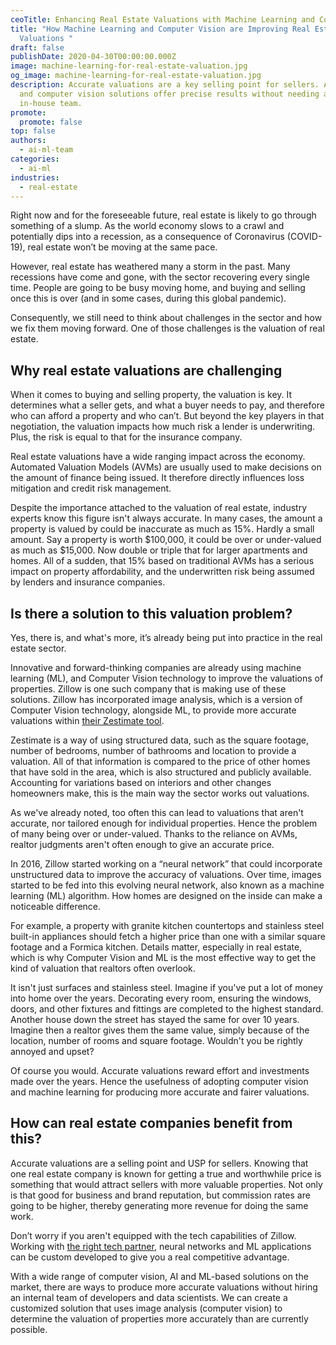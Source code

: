 ```yaml
---
ceoTitle: Enhancing Real Estate Valuations with Machine Learning and Computer Vision
title: "How Machine Learning and Computer Vision are Improving Real Estate
  Valuations "
draft: false
publishDate: 2020-04-30T00:00:00.000Z
image: machine-learning-for-real-estate-valuation.jpg
og_image: machine-learning-for-real-estate-valuation.jpg
description: Accurate valuations are a key selling point for sellers. AI, ML,
  and computer vision solutions offer precise results without needing an
  in-house team.
promote:
  promote: false
top: false
authors:
  - ai-ml-team
categories:
  - ai-ml
industries:
  - real-estate
---
```

Right now and for the foreseeable future, real estate is likely to go through something of a slump. As the world economy slows to a crawl and potentially dips into a recession, as a consequence of Coronavirus (COVID-19), real estate won’t be moving at the same pace.

However, real estate has weathered many a storm in the past. Many recessions have come and gone, with the sector recovering every single time. People are going to be busy moving home, and buying and selling once this is over (and in some cases, during this global pandemic).

Consequently, we still need to think about challenges in the sector and how we fix them moving forward. One of those challenges is the valuation of real estate.

## Why real estate valuations are challenging

When it comes to buying and selling property, the valuation is key. It determines what a seller gets, and what a buyer needs to pay, and therefore who can afford a property and who can’t. But beyond the key players in that negotiation, the valuation impacts how much risk a lender is underwriting. Plus, the risk is equal to that for the insurance company.

Real estate valuations have a wide ranging impact across the economy. Automated Valuation Models (AVMs) are usually used to make decisions on the amount of finance being issued. It therefore directly influences loss mitigation and credit risk management.

Despite the importance attached to the valuation of real estate, industry experts know this figure isn't always accurate. In many cases, the amount a property is valued by could be inaccurate as much as 15%. Hardly a small amount. Say a property is worth $100,000, it could be over or under-valued as much as $15,000. Now double or triple that for larger apartments and homes. All of a sudden, that 15% based on traditional AVMs has a serious impact on property affordability, and the underwritten risk being assumed by lenders and insurance companies.

## Is there a solution to this valuation problem?

Yes, there is, and what's more, it’s already being put into practice in the real estate sector.

Innovative and forward-thinking companies are already using machine learning (ML), and Computer Vision technology to improve the valuations of properties.
Zillow is one such company that is making use of these solutions. Zillow has incorporated image analysis, which is a version of Computer Vision technology, alongside ML, to provide more accurate valuations within <a href="https://www.inman.com/2018/06/21/zestimate-is-15-more-accurate-with-ai-to-judge-home-interiors/#" target="blank">their Zestimate tool</a>.

Zestimate is a way of using structured data, such as the square footage, number of bedrooms, number of bathrooms and location to provide a valuation. All of that information is compared to the price of other homes that have sold in the area, which is also structured and publicly available. Accounting for variations based on interiors and other changes homeowners make, this is the main way the sector works out valuations.

As we've already noted, too often this can lead to valuations that aren't accurate, nor tailored enough for individual properties. Hence the problem of many being over or under-valued. Thanks to the reliance on AVMs, realtor judgments aren't often enough to give an accurate price.

In 2016, Zillow started working on a “neural network” that could incorporate unstructured data to improve the accuracy of valuations. Over time, images started to be fed into this evolving neural network, also known as a machine learning (ML) algorithm. How homes are designed on the inside can make a noticeable difference.

For example, a property with granite kitchen countertops and stainless steel built-in appliances should fetch a higher price than one with a similar square footage and a Formica kitchen. Details matter, especially in real estate, which is why Computer Vision and ML is the most effective way to get the kind of valuation that realtors often overlook.

It isn't just surfaces and stainless steel. Imagine if you've put a lot of money into home over the years. Decorating every room, ensuring the windows, doors, and other fixtures and fittings are completed to the highest standard. Another house down the street has stayed the same for over 10 years. Imagine then a realtor gives them the same value, simply because of the location, number of rooms and square footage. Wouldn't you be rightly annoyed and upset?

Of course you would. Accurate valuations reward effort and investments made over the years. Hence the usefulness of adopting computer vision and machine learning for producing more accurate and fairer valuations.

## How can real estate companies benefit from this?

Accurate valuations are a selling point and USP for sellers. Knowing that one real estate company is known for getting a true and worthwhile price is something that would attract sellers with more valuable properties. Not only is that good for business and brand reputation, but commission rates are going to be higher, thereby generating more revenue for doing the same work.

Don’t worry if you aren't equipped with the tech capabilities of Zillow. Working with <a href="/solutions/real-estate-software">the right tech partner</a>, neural networks and ML applications can be custom developed to give you a real competitive advantage.

With a wide range of computer vision, AI and ML-based solutions on the market, there are ways to produce more accurate valuations without hiring an internal team of developers and data scientists. We can create a customized solution that uses image analysis (computer vision) to determine the valuation of properties more accurately than are currently possible.
